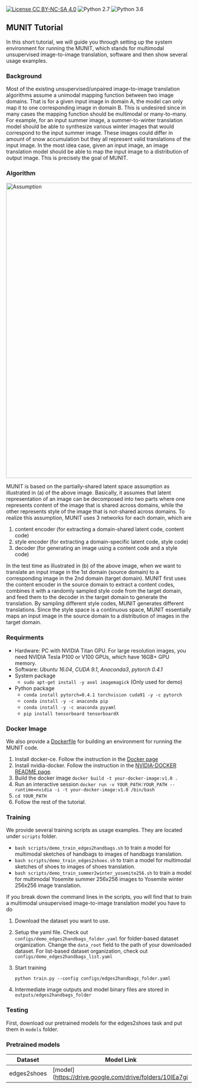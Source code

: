 [![License CC BY-NC-SA 4.0](https://img.shields.io/badge/license-CC4.0-blue.svg)](https://raw.githubusercontent.com/NVIDIA/FastPhotoStyle/master/LICENSE.md)
![Python 2.7](https://img.shields.io/badge/python-2.7-green.svg)
![Python 3.6](https://img.shields.io/badge/python-3.6-green.svg)
## MUNIT Tutorial

In this short tutorial, we will guide you through setting up the system environment for running the MUNIT, which stands for multimodal unsupervised image-to-image translation, software and then show several usage examples.

### Background

Most of the existing unsupervised/unpaired image-to-image translation algorithms assume a unimodal mapping function between two image domains. That is for a given input image in domain A, the model can only map it to one corresponding image in domain B. This is undesired since in many cases the mapping function should be multimodal or many-to-many. For example, for an input summer image, a summer-to-winter translation model should be able to synthesize various winter images that would correspond to the input summer image. These images could differ in amount of snow accumulation but they all represent valid translations of the input image. In the most idea case, given an input image, an image translation model should be able to map the input image to a distribution of output image. This is precisely the goal of MUNIT. 

### Algorithm

<img src="https://raw.githubusercontent.com/NVlabs/MUNIT/master/docs/munit_assumption.jpg" width="800" title="Assumption"> 

MUNIT is based on the partially-shared latent space assumption as illustrated in (a) of the above image. Basically, it assumes that latent representation of an image can be decomposed into two parts where one represents content of the image that is shared across domains, while the other represents style of the image that is not-shared across domains. To realize this assumption, MUNIT uses 3 networks for each domain, which are 

1. content encoder (for extracting a domain-shared latent code, content code)
2. style encoder (for extracting a domain-specific latent code, style code)
3. decoder (for generating an image using a content code and a style code)

In the test time as illustrated in (b) of the above image, when we want to translate an input image in the 1st domain (source domain) to a corresponding image in the 2nd domain (target domain). MUNIT first uses the content encoder in the source domain to extract a content codes, combines it with a randomly sampled style code from the target domain, and feed them to the decoder in the target domain to generate the translation. By sampling different style codes, MUNIT generates different translations. Since the style space is a continuous space, MUNIT essentially maps an input image in the source domain to a distribution of images in the target domain.  

### Requirments


- Hardware: PC with NVIDIA Titan GPU. For large resolution images, you need NVIDIA Tesla P100 or V100 GPUs, which have 16GB+ GPU memory. 
- Software: *Ubuntu 16.04*, *CUDA 9.1*, *Anaconda3*, *pytorch 0.4.1*
- System package
  - `sudo apt-get install -y axel imagemagick` (Only used for demo)  
- Python package
  - `conda install pytorch=0.4.1 torchvision cuda91 -y -c pytorch`
  - `conda install -y -c anaconda pip`
  - `conda install -y -c anaconda pyyaml`
  - `pip install tensorboard tensorboardX`

### Docker Image

We also provide a [Dockerfile](Dockerfile) for building an environment for running the MUNIT code.

  1. Install docker-ce. Follow the instruction in the [Docker page](https://docs.docker.com/install/linux/docker-ce/ubuntu/#install-docker-ce-1)
  2. Install nvidia-docker. Follow the instruction in the [NVIDIA-DOCKER README page](https://github.com/NVIDIA/nvidia-docker).
  3. Build the docker image `docker build -t your-docker-image:v1.0 .`
  4. Run an interactive session `docker run -v YOUR_PATH:YOUR_PATH --runtime=nvidia -i -t your-docker-image:v1.0 /bin/bash`
  5. `cd YOUR_PATH`
  6. Follow the rest of the tutorial.

### Training

We provide several training scripts as usage examples. They are located under `scripts` folder. 
- `bash scripts/demo_train_edges2handbags.sh` to train a model for multimodal sketches of handbags to images of handbags translation.
- `bash scripts/demo_train_edges2shoes.sh` to train a model for multimodal sketches of shoes to images of shoes translation.
- `bash scripts/demo_train_summer2winter_yosemite256.sh` to train a model for multimodal Yosemite summer 256x256 images to Yosemite winter 256x256 image translation.

If you break down the command lines in the scripts, you will find that to train a multimodal unsupervised image-to-image translation model you have to do

1. Download the dataset you want to use. 

3. Setup the yaml file. Check out `configs/demo_edges2handbags_folder.yaml` for folder-based dataset organization. Change the `data_root` field to the path of your downloaded dataset. For list-based dataset organization, check out `configs/demo_edges2handbags_list.yaml`

3. Start training
    ```
    python train.py --config configs/edges2handbags_folder.yaml
    ```
    
4. Intermediate image outputs and model binary files are stored in `outputs/edges2handbags_folder`

### Testing 

First, download our pretrained models for the edges2shoes task and put them in `models` folder.

### Pretrained models 

|  Dataset    | Model Link     |
|-------------|----------------|
| edges2shoes |   [model](https://drive.google.com/drive/folders/10IEa7gi
